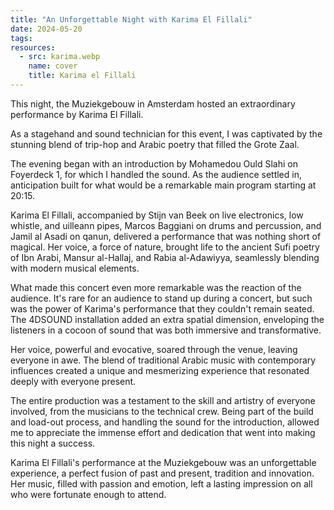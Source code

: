 ```yaml
---
title: "An Unforgettable Night with Karima El Fillali"
date: 2024-05-20
tags:
resources:
  - src: karima.webp
    name: cover
    title: Karima el Fillali
---
```

This night, the Muziekgebouw in Amsterdam hosted an extraordinary performance by Karima El Fillali.
<!--more-->
As a stagehand and sound technician for this event, I was captivated by the stunning blend of trip-hop and Arabic poetry that filled the Grote Zaal.

The evening began with an introduction by Mohamedou Ould Slahi on Foyerdeck 1, for which I handled the sound. As the audience settled in, anticipation built for what would be a remarkable main program starting at 20:15.

Karima El Fillali, accompanied by Stijn van Beek on live electronics, low whistle, and uilleann pipes, Marcos Baggiani on drums and percussion, and Jamil al Asadi on qanun, delivered a performance that was nothing short of magical. Her voice, a force of nature, brought life to the ancient Sufi poetry of Ibn Arabi, Mansur al-Hallaj, and Rabia al-Adawiyya, seamlessly blending with modern musical elements.

What made this concert even more remarkable was the reaction of the audience. It's rare for an audience to stand up during a concert, but such was the power of Karima's performance that they couldn't remain seated. The 4DSOUND installation added an extra spatial dimension, enveloping the listeners in a cocoon of sound that was both immersive and transformative.

Her voice, powerful and evocative, soared through the venue, leaving everyone in awe. The blend of traditional Arabic music with contemporary influences created a unique and mesmerizing experience that resonated deeply with everyone present.

The entire production was a testament to the skill and artistry of everyone involved, from the musicians to the technical crew. Being part of the build and load-out process, and handling the sound for the introduction, allowed me to appreciate the immense effort and dedication that went into making this night a success.

Karima El Fillali's performance at the Muziekgebouw was an unforgettable experience, a perfect fusion of past and present, tradition and innovation. Her music, filled with passion and emotion, left a lasting impression on all who were fortunate enough to attend.
